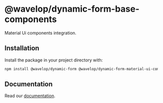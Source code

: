 # @wavelop/dynamic-form-base-components

Material Ui components integration.

## Installation

Install the package in your project directory with:

```sh
npm install @wavelop/dynamic-form @wavelop/dynamic-form-material-ui-components
```

## Documentation

Read our [documentation](https://dynamic-form-wavelop.firebaseapp.com/?path=/story/*).